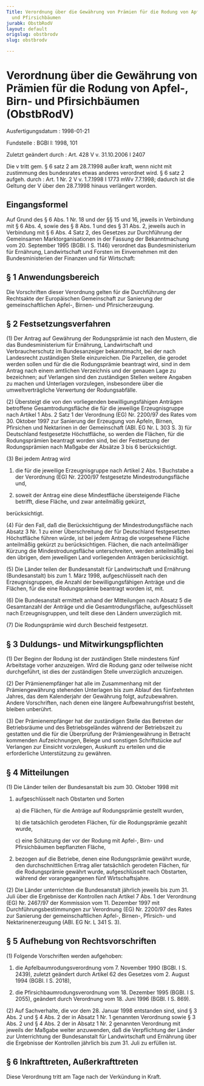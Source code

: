 ```yaml
---
Title: Verordnung über die Gewährung von Prämien für die Rodung von Apfel-, Birn-
  und Pfirsichbäumen
jurabk: ObstbRodV
layout: default
origslug: obstbrodv
slug: obstbrodv

---
```


# Verordnung über die Gewährung von Prämien für die Rodung von Apfel-, Birn- und Pfirsichbäumen (ObstbRodV)

Ausfertigungsdatum
:   1998-01-21

Fundstelle
:   BGBl I: 1998, 101

Zuletzt geändert durch
:   Art. 428 V v. 31.10.2006 I 2407

Die v tritt gem. § 6 satz 2 am 28.7.1998 außer kraft, wenn nicht mit zustimmung des bundesrates etwas anderes verordnet wird. § 6 satz 2 aufgeh. durch
:   Art. 1 Nr. 2 V v. 1.7.1998 I 1773 mWv 7.7.1998; dadurch ist die Geltung der V über den 28.7.1998 hinaus verlängert worden.


## Eingangsformel

Auf Grund des § 6 Abs. 1 Nr. 18 und der §§ 15 und 16, jeweils in
Verbindung mit § 6 Abs. 4, sowie des § 8 Abs. 1 und des § 31 Abs. 2,
jeweils auch in Verbindung mit § 6 Abs. 4 Satz 2, des Gesetzes zur
Durchführung der Gemeinsamen Marktorganisationen in der Fassung der
Bekanntmachung vom 20. September 1995 (BGBl. I S. 1146) verordnet das
Bundesministerium für Ernährung, Landwirtschaft und Forsten im
Einvernehmen mit den Bundesministerien der Finanzen und für
Wirtschaft:


## § 1 Anwendungsbereich

Die Vorschriften dieser Verordnung gelten für die Durchführung der
Rechtsakte der Europäischen Gemeinschaft zur Sanierung der
gemeinschaftlichen Apfel-, Birnen- und Pfirsicherzeugung.


## § 2 Festsetzungsverfahren

(1) Der Antrag auf Gewährung der Rodungsprämie ist nach den Mustern,
die das Bundesministerium für Ernährung, Landwirtschaft und
Verbraucherschutz im Bundesanzeiger bekanntmacht, bei der nach
Landesrecht zuständigen Stelle einzureichen. Die Parzellen, die
gerodet werden sollen und für die die Rodungsprämie beantragt wird,
sind in dem Antrag nach einem amtlichen Verzeichnis und der genauen
Lage zu bezeichnen; auf Verlangen sind den zuständigen Stellen weitere
Angaben zu machen und Unterlagen vorzulegen, insbesondere über die
umweltverträgliche Verwertung der Rodungsabfälle.

(2) Übersteigt die von den vorliegenden bewilligungsfähigen Anträgen
betroffene Gesamtrodungsfläche die für die jeweilige Erzeugnisgruppe
nach Artikel 1 Abs. 2 Satz 1 der Verordnung (EG) Nr. 2200/97 des Rates
vom 30. Oktober 1997 zur Sanierung der Erzeugung von Äpfeln, Birnen,
Pfirsichen und Nektarinen in der Gemeinschaft (ABl. EG Nr. L 303 S. 3)
für Deutschland festgesetzte Höchstfläche, so werden die Flächen, für
die Rodungsprämien beantragt worden sind, bei der Festsetzung der
Rodungsprämien nach Maßgabe der Absätze 3 bis 6 berücksichtigt.

(3) Bei jedem Antrag wird

1.  die für die jeweilige Erzeugnisgruppe nach Artikel 2 Abs. 1 Buchstabe
    a der Verordnung (EG) Nr. 2200/97 festgesetzte Mindestrodungsfläche
    und,


2.  soweit der Antrag eine diese Mindestfläche übersteigende Fläche
    betrifft, diese Fläche, und zwar anteilmäßig gekürzt,



berücksichtigt.

(4) Für den Fall, daß die Berücksichtigung der Mindestrodungsfläche
nach Absatz 3 Nr. 1 zu einer Überschreitung der für Deutschland
festgesetzten Höchstfläche führen würde, ist bei jedem Antrag die
vorgesehene Fläche anteilmäßig gekürzt zu berücksichtigen. Flächen,
die nach anteilmäßiger Kürzung die Mindestrodungsfläche
unterschreiten, werden anteilmäßig bei den übrigen, dem jeweiligen
Land vorliegenden Anträgen berücksichtigt.

(5) Die Länder teilen der Bundesanstalt für Landwirtschaft und
Ernährung (Bundesanstalt) bis zum 1. März 1998, aufgeschlüsselt nach
den Erzeugnisgruppen, die Anzahl der bewilligungsfähigen Anträge und
die Flächen, für die eine Rodungsprämie beantragt worden ist, mit.

(6) Die Bundesanstalt ermittelt anhand der Mitteilungen nach Absatz 5
die Gesamtanzahl der Anträge und die Gesamtrodungsfläche,
aufgeschlüsselt nach Erzeugnisgruppen, und teilt diese den Ländern
unverzüglich mit.

(7) Die Rodungsprämie wird durch Bescheid festgesetzt.


## § 3 Duldungs- und Mitwirkungspflichten

(1) Der Beginn der Rodung ist der zuständigen Stelle mindestens fünf
Arbeitstage vorher anzuzeigen. Wird die Rodung ganz oder teilweise
nicht durchgeführt, ist dies der zuständigen Stelle unverzüglich
anzuzeigen.

(2) Der Prämienempfänger hat alle im Zusammenhang mit der
Prämiengewährung stehenden Unterlagen bis zum Ablauf des fünfzehnten
Jahres, das dem Kalenderjahr der Gewährung folgt, aufzubewahren.
Andere Vorschriften, nach denen eine längere Aufbewahrungsfrist
besteht, bleiben unberührt.

(3) Der Prämienempfänger hat der zuständigen Stelle das Betreten der
Betriebsräume und des Betriebsgeländes während der Betriebszeit zu
gestatten und die für die Überprüfung der Prämiengewährung in Betracht
kommenden Aufzeichnungen, Belege und sonstigen Schriftstücke auf
Verlangen zur Einsicht vorzulegen, Auskunft zu erteilen und die
erforderliche Unterstützung zu gewähren.


## § 4 Mitteilungen

(1) Die Länder teilen der Bundesanstalt bis zum 30. Oktober 1998 mit

1.  aufgeschlüsselt nach Obstarten und Sorten

    a)  die Flächen, für die Anträge auf Rodungsprämie gestellt wurden,


    b)  die tatsächlich gerodeten Flächen, für die Rodungsprämie gezahlt
        wurde,


    c)  eine Schätzung der vor der Rodung mit Apfel-, Birn- und Pfirsichbäumen
        bepflanzten Fläche,





2.  bezogen auf die Betriebe, denen eine Rodungsprämie gewährt wurde, den
    durchschnittlichen Ertrag aller tatsächlich gerodeten Flächen, für die
    Rodungsprämie gewährt wurde, aufgeschlüsselt nach Obstarten, während
    der vorangegangenen fünf Wirtschaftsjahre.




(2) Die Länder unterrichten die Bundesanstalt jährlich jeweils bis zum
31\. Juli über die Ergebnisse der Kontrollen nach Artikel 7 Abs. 1 der
Verordnung (EG) Nr. 2467/97 der Kommission vom 11. Dezember 1997 mit
Durchführungsbestimmungen zur Verordnung (EG) Nr. 2200/97 des Rates
zur Sanierung der gemeinschaftlichen Apfel-, Birnen-, Pfirsich- und
Nektarinenerzeugung (ABl. EG Nr. L 341 S. 3).


## § 5 Aufhebung von Rechtsvorschriften

(1) Folgende Vorschriften werden aufgehoben:

1.  die Apfelbaumrodungsverordnung vom 7. November 1990 (BGBl. I S. 2439),
    zuletzt geändert durch Artikel 62 des Gesetzes vom 2. August 1994
    (BGBl. I S. 2018),


2.  die Pfirsichbaumrodungsverordnung vom 18. Dezember 1995 (BGBl. I S.
    2055), geändert durch Verordnung vom 18. Juni 1996 (BGBl. I S. 869).




(2) Auf Sachverhalte, die vor dem 28. Januar 1998 entstanden sind,
sind § 3 Abs. 2 und § 4 Abs. 2 der in Absatz 1 Nr. 1 genannten
Verordnung sowie § 3 Abs. 2 und § 4 Abs. 2 der in Absatz 1 Nr. 2
genannten Verordnung mit jeweils der Maßgabe weiter anzuwenden, daß
die Verpflichtung der Länder zur Unterrichtung der Bundesanstalt für
Landwirtschaft und Ernährung über die Ergebnisse der Kontrollen
jährlich bis zum 31. Juli zu erfüllen ist.


## § 6 Inkrafttreten, Außerkrafttreten

Diese Verordnung tritt am Tage nach der Verkündung in Kraft.

